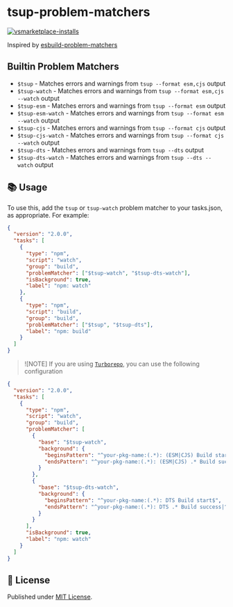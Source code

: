 # tsup-problem-matchers

[![vsmarketplace-installs][vsmarketplace-installs-src]][vsmarketplace-installs-href]

Inspired by [esbuild-problem-matchers](https://github.com/connor4312/esbuild-problem-matchers)

## Builtin Problem Matchers

- `$tsup` - Matches errors and warnings from `tsup --format esm,cjs` output
- `$tsup-watch` - Matches errors and warnings from `tsup --format esm,cjs --watch` output
- `$tsup-esm` - Matches errors and warnings from `tsup --format esm` output
- `$tsup-esm-watch` - Matches errors and warnings from `tsup --format esm --watch` output
- `$tsup-cjs` - Matches errors and warnings from `tsup --format cjs` output
- `$tsup-cjs-watch` - Matches errors and warnings from `tsup --format cjs --watch` output
- `$tsup-dts` - Matches errors and warnings from `tsup --dts` output
- `$tsup-dts-watch` - Matches errors and warnings from `tsup --dts --watch` output

## 📚 Usage

To use this, add the `tsup` or `tsup-watch` problem matcher to your tasks.json, as appropriate. For example:

```json
{
  "version": "2.0.0",
  "tasks": [
    {
      "type": "npm",
      "script": "watch",
      "group": "build",
      "problemMatcher": ["$tsup-watch", "$tsup-dts-watch"],
      "isBackground": true,
      "label": "npm: watch"
    },
    {
      "type": "npm",
      "script": "build",
      "group": "build",
      "problemMatcher": ["$tsup", "$tsup-dts"],
      "label": "npm: build"
    }
  ]
}
```

> ![NOTE]
> If you are using [`Turborepo`](https://turbo.build/repo), you can use the following configuration

```json
{
  "version": "2.0.0",
  "tasks": [
    {
      "type": "npm",
      "script": "watch",
      "group": "build",
      "problemMatcher": [
        {
          "base": "$tsup-watch",
          "background": {
            "beginsPattern": "^your-pkg-name:(.*): (ESM|CJS) Build start$",
            "endsPattern": "^your-pkg-name:(.*): (ESM|CJS) .* Build success|^your-pkg-name:(.*): (ESM|CJS) Build failed"
          }
        },
        {
          "base": "$tsup-dts-watch",
          "background": {
            "beginsPattern": "^your-pkg-name:(.*): DTS Build start$",
            "endsPattern": "^your-pkg-name:(.*): DTS .* Build success|^your-pkg-name:(.*): DTS Build failed"
          }
        }
      ],
      "isBackground": true,
      "label": "npm: watch"
    }
  ]
}
```

<!-- Badges -->

[vsmarketplace-installs-src]: https://img.shields.io/visual-studio-marketplace/i/luxass.tsup-problem-matchers?style=flat&colorA=18181B&colorB=4169E1
[vsmarketplace-installs-href]: https://marketplace.visualstudio.com/items?itemName=luxass.tsup-problem-matchers

## 📄 License

Published under [MIT License](./LICENSE).
